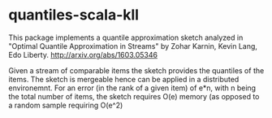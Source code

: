 # quantiles-scala-kll

This package implements a quantile approximation sketch analyzed in  "Optimal Quantile Approximation in Streams" by Zohar Karnin, Kevin Lang, Edo Liberty.
http://arxiv.org/abs/1603.05346

Given a stream of comparable items the sketch provides the quantiles of the items. The sketch is mergeable hence can be applied in a distributed environemnt.
For an error (in the rank of a given item) of e*n, with n being the total number of items, the sketch requires O(e) memory (as opposed to a random sample requiring O(e^2)